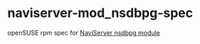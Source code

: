 # naviserver-mod_nsdbpg-spec

openSUSE rpm spec for [NaviServer nsdbpg module](http://bitbucket.org/naviserver/nsdbpg)
